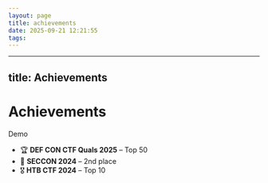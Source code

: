 ```yaml
---
layout: page
title: achievements
date: 2025-09-21 12:21:55
tags:
---
```


---
title: Achievements
---

# Achievements

Demo
- 🏆 **DEF CON CTF Quals 2025** – Top 50
- 🥈 **SECCON 2024** – 2nd place
- 🎖️ **HTB CTF 2024** – Top 10
